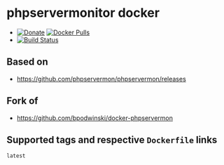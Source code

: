 # phpservermonitor docker

- [![Donate](https://img.shields.io/badge/Donate-PayPal-green.svg)](https://paypal.me/pgollor) [![Docker Pulls](https://img.shields.io/docker/pulls/pgollor/nextcloud.svg)](https://hub.docker.com/r/pgollor/nextcloud/)
- [![Build Status](https://jenkins.pgollor.de/job/phpservermonitor-docker/badge/icon)](https://jenkins.pgollor.de/job/phpservermonitor-docker/)

## Based on
- https://github.com/phpservermon/phpservermon/releases

## Fork of
- https://github.com/bpodwinski/docker-phpservermon

## Supported tags and respective `Dockerfile` links

`latest`
